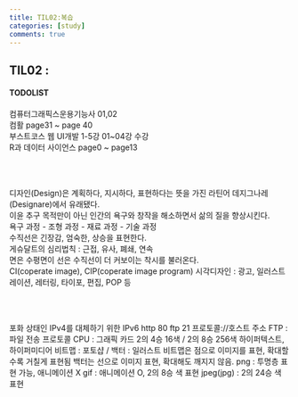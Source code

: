 ```yaml
---
title: TIL02:복습
categories: [study]
comments: true
---
```


## TIL02 : 

#### TODOLIST
컴퓨터그래픽스운용기능사 01,02<br>
컴활 page31 ~ page 40<br>
부스트코스 웹 UI개발 1-5강 01~04강 수강<br>
R과 데이터 사이언스 page0 ~ page13<br>

<br><br>

디자인(Design)은 계획하다, 지시하다, 표현하다는 뜻을 가진 라틴어 데지그나레(Designare)에서 유래됐다.<br>
이윤 추구 목적만이 아닌 인간의 욕구와 창작을 해소하면서 삶의 질을 향상시킨다.<br>
욕구 과정 - 조형 과정 - 재료 과정 - 기술 과정<br>
수직선은 긴장감, 엄숙한, 상승을 표현한다.<br>
게슈달트의 심리법칙 : 근접, 유사, 폐쇄, 연속<br>
면은 수평면이 선은 수직선이 더 커보이는 착시를 불러온다.<br>
CI(coperate image), CIP(coperate image program)
시각디자인 : 광고, 일러스트레이션, 레터링, 타이포, 편집, POP 등

<br><br>

포화 상태인 IPv4를  대체하기 위한 IPv6 
http 80 ftp 21 
프로토콜://호스트 주소
FTP : 파일 전송 프로토콜
CPU : 그래픽 카드
2의 4승 16색 / 2의 8승 256색
하이퍼텍스트, 하이퍼미디어
비트맵 : 포토샵 / 백터 : 일러스트
비트맵은 점으로 이미지를 표현, 확대할수록 거칠게 표현됨
백터는 선으로 이미지 표현, 확대해도 깨지지 않음.
png : 투명층 표현 가능, 애니메이션 X
gif : 애니메이션 O, 2의 8승 색 표현
jpeg(jpg) : 2의 24승 색 표현

